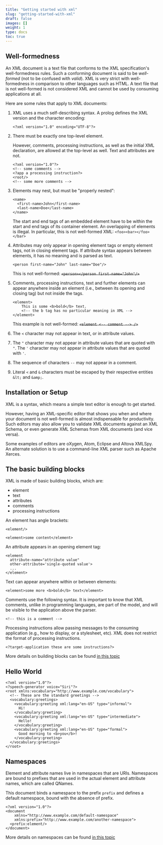 ```yaml
---
title: "Getting started with xml"
slug: "getting-started-with-xml"
draft: false
images: []
weight: 1
type: docs
toc: true
---
```


## Well-formedness
An XML document is a text file that conforms to the XML specification's well-formedness rules. Such a conforming document is said to be *well-formed* (not to be confused with *valid*). XML is very strict with well-formedness in comparison to other languages such as HTML. A text file that is not well-formed is not considered XML and cannot be used by consuming applications at all.

Here are some rules that apply to XML documents:

 1. XML uses a much self-describing syntax. A prolog defines the XML version and the character encoding:

        <?xml version="1.0" encoding="UTF-8"?>

 2. There must be exactly one top-level element.

       <root>
           <!-- the rest of the XML document -->
       </root>

    However, comments, processing instructions, as well as the initial XML declaration, are allowed at the top-level as well. Text and attributes are not.

        <?xml version="1.0"?>
        <!-- some comments -->
        <?app a processing instruction?>
        <root/>
        <!-- some more comments -->

 3. Elements may nest, but must be "properly nested":

        <name>
          <first-name>John</first-name>
          <last-name>Doe</last-name>
        </name>
 
    The start and end tags of an embedded element have to be within the start and end tags of its container element. An overlapping of elements is illegal. 
In particular, this is  not well-formed XML: `<foo><bar></foo></bar>`

 4. Attributes may only appear in opening element tags or empty element tags, not in closing element tags. If attribute syntax appears between elements, it has no meaning and is parsed as text.

        <person first-name="John" last-name="Doe"/>

    This is not well-formed: <strike>`<person></person first-name="John"/>`</strike>

 5. Comments, processing instructions, text and further elements can appear anywhere inside an element (i.e., between its opening and closing tag) but not inside the tags.

        <element>
            This is some <b>bold</b> text.
            <!-- the b tag has no particular meaning in XML -->
        </element>

    This example is not well-formed: <strike>`<element <-- comment --> />`</strike>

 6. The `<` character may not appear in text, or in attribute values.

 7. The `"` character may not appear in attribute values that are quoted with `"`. The `'` character may not appear in attribute values that are quoted with `'`.

 8. The sequence of characters `--` may not appear in a comment.
 9. Literal `<` and `&` characters must be escaped by their respective entities `&lt;` and `&amp;`.

## Installation or Setup
XML is a syntax, which means a simple text editor is enough to get started.

However, having an XML-specific editor that shows you when and where your document is not well-formed is almost indispensable for productivity. Such editors may also allow you to validate XML documents against an XML Schema, or even generate XML Schemas from XML documents (and vice versa). 

Some examples of editors are oXygen, Atom, Eclipse and Altova XMLSpy. An alternate solution is to use a command-line XML parser such as Apache Xerces.


## The basic building blocks
XML is made of basic building blocks, which are:

- element
- text
- attributes
- comments
- processing instructions

An element has angle brackets:

    <element/>

    <element>some content</element>

An attribute appears in an opening element tag:

    <element
      attribute-name="attribute value"
      other-attribute='single-quoted value'>
      ...
    </element>

Text can appear anywhere within or between elements:

    <element>some more <b>bold</b> text</element>

Comments use the following syntax. It is important to know that XML comments, unlike in programming languages, are part of the model, and will be visible to the application above the parser.

    <!-- this is a comment -->

Processing instructions allow passing messages to the consuming application (e.g., how to display, or a stylesheet, etc). XML does not restrict the format of processing instructions.

    <?target-application these are some instructions?>

More details on building blocks can be found [in this topic](https://www.wikiod.com/xml/building-blocks)

## Hello World
    <?xml version="1.0"?>
    <?speech-generator voice="Siri"?>
    <root xmlns:vocabulary="http://www.example.com/vocabulary">
      <!-- These are the standard greetings -->
      <vocabulary:greetings>
        <vocabulary:greeting xml:lang="en-US" type="informal">
          Hi!
        </vocabulary:greeting> 
        <vocabulary:greeting xml:lang="en-US" type="intermediate">
          Hello!
        </vocabulary:greeting> 
        <vocabulary:greeting xml:lang="en-US" type="formal">
          Good morning to <b>you</b>!
        </vocabulary:greeting> 
      </vocabulary:greetings>
    </root>

## Namespaces
Element and attribute names live in namespaces that are URIs. Namespaces are bound to prefixes that are used in the actual element and attribute names, which are called QNames.

This document binds a namespace to the prefix `prefix` and defines a default namespace, bound with the absence of prefix.

    <?xml version="1.0"?>
    <document
        xmlns="http://www.example.com/default-namespace"
        xmlns:prefix="http://www.example.com/another-namespace">
      <prefix:element/>
    </document>

More details on namespaces can be found [in this topic](https://www.wikiod.com/xml/namespaces)

